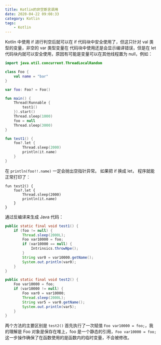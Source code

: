 ```yaml
---
title: Kotlin的非空断言调用
date: 2020-04-22 09:08:33
category: Kotlin
tags: 
    - Kotlin
---
```


Kotlin 中使用 if 进行判空后就可以在 if 代码块中安全使用了，但这只针对 val 类型的变量，非空的 var 类型变量在 代码块中使用还是会显示编译错误，但是在 let 代码块内就可以安全使用，原因有可能是变量可以在其他线程置为 null，例如：

``` kotlin
import java.util.concurrent.ThreadLocalRandom

class Foo {
    val name = "bar"
}

var foo: Foo? = Foo()

fun main() {
    Thread(Runnable {
        test1()
    }).start()
    Thread.sleep(1000)
    foo = null
    Thread.sleep(3000)
}

fun test1() {
    foo?.let {
        Thread.sleep(2000)
        println(it.name)
    }
}
```

在 `println(foo!!.name)` 一定会抛出空指针异常。
如果把 if 换成 let， 程序就能正常打印了：

```
fun test2() {
    foo?.let {
        Thread.sleep(2000)
        println(it.name)
    }
}
```

通过反编译来生成 Java 代码：

``` java
public static final void test1() {
    if (foo != null) {
        Thread.sleep(2000L);
        Foo var10000 = foo;
        if (var10000 == null) {
            Intrinsics.throwNpe();
        }
        String var0 = var10000.getName();
        System.out.println(var0);
    }
}

public static final void test2() {
    Foo var10000 = foo;
    if (var10000 != null) {
        Foo var0 = var10000;
        Thread.sleep(2000L);
        String var5 = var0.getName();
        System.out.println(var5);
    }
}
```

两个方法的主要区别是 `test2()` 首先执行了一次赋值 `Foo var10000 = foo;`，我的理解是 Foo 对象是保存在堆上，foo 是一个静态的引用，`Foo var10000 = foo;` 这一步操作确保了在函数使用的是函数内的临时变量，不会被修改。
